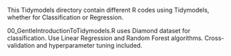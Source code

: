 This Tidymodels directory contain different R codes using Tidymodels, whether for Classification or Regression.

00_GentleIntroductionToTidymodels.R uses Diamond dataset for classification. Use Linear Regression and Random Forest algorithms. Cross-validation and hyperparameter tuning included.
